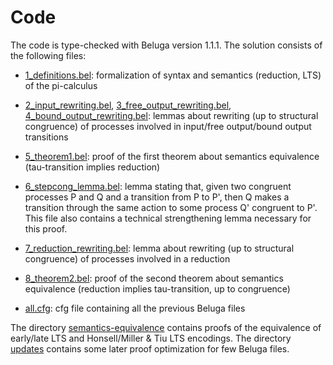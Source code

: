 # Code
The code is type-checked with Beluga version 1.1.1.
The solution consists of the following files:

- [1_definitions.bel](1_definitions.bel):
formalization of syntax and semantics (reduction, LTS) of the pi-calculus

- [2_input_rewriting.bel](2_input_rewriting.bel), [3_free_output_rewriting.bel](3_free_output_rewriting.bel), [4_bound_output_rewriting.bel](4_bound_output_rewriting.bel):
lemmas about rewriting (up to structural congruence) of processes involved in input/free output/bound output transitions

- [5_theorem1.bel](5_theorem1.bel):
proof of the first theorem about semantics equivalence (tau-transition implies reduction)

- [6_stepcong_lemma.bel](6_stepcong_lemma.bel):
lemma stating that, given two congruent processes P and Q and a transition from P to P', then Q makes a transition through the same action to some process Q' congruent to P'. This file also contains a technical strengthening lemma necessary for this proof.

- [7_reduction_rewriting.bel](7_reduction_rewriting.bel):
lemma about rewriting (up to structural congruence) of processes involved in a reduction

- [8_theorem2.bel](8_theorem2.bel):
proof of the second theorem about semantics equivalence (reduction implies tau-transition, up to congruence)

- [all.cfg](all.cfg):
cfg file containing all the previous Beluga files

The directory [semantics-equivalence](semantics-equivalence) contains proofs of the equivalence of early/late LTS and Honsell/Miller & Tiu LTS encodings.
The directory [updates](updates) contains some later proof optimization for few Beluga files.
